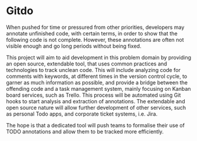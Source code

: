 # Gitdo

When pushed for time or pressured from other priorities, developers may annotate unfinished code, with certain terms, in order to show that the following code is not complete. However, these annotations are often not visible enough and go long periods without being fixed.

This project will aim to aid development in this problem domain by providing an open source, extendable tool, that uses common practices and technologies to track unclean code. This will include analyzing code for comments with keywords, at different times in the version control cycle, to garner as much information as possible, and provide a bridge between the offending code and a task management system, mainly focusing on Kanban board services, such as Trello. This process will be automated using Git hooks to start analysis and extraction of annotations. The extendable and open source nature will allow further development of other services, such as personal Todo apps, and corporate ticket systems, i.e. Jira.

The hope is that a dedicated tool will push teams to formalise their use of TODO annotations and allow them to be tracked more efficiently.

